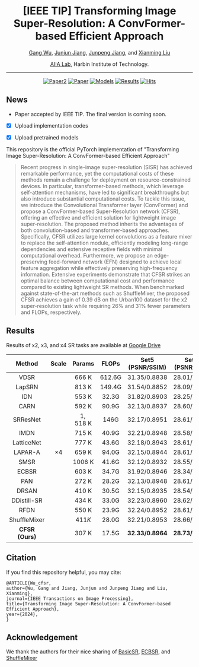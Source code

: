 <div align="center">

# [IEEE TIP] Transforming Image Super-Resolution: A ConvFormer-based Efficient Approach

[Gang Wu](https://scholar.google.com/citations?user=JSqb7QIAAAAJ), [Junjun Jiang](http://homepage.hit.edu.cn/jiangjunjun), [Junpeng Jiang](), and [Xianming Liu](http://homepage.hit.edu.cn/xmliu)

[AIIA Lab](https://aiialabhit.github.io/team/), Harbin Institute of Technology.

---

[![Paper2](https://img.shields.io/badge/Paper-arXiv-red)](https://arxiv.org/abs/2401.05633)
[![Paper](https://img.shields.io/badge/Paper-IEEE%20TIP-blue)](https://github.com/Aitical/CFSR) 
[![Models](https://img.shields.io/badge/Models-Hugging%20Face-gold)](https://huggingface.co/GWu/CFSR)
[![Results](https://img.shields.io/badge/Results-GoogleDrive-brightgreen)](https://drive.google.com/drive/folders/1M55TvlSn1BJVJ4Go5uVkvHFhfwo7Z5ov?usp=sharing)
[![Hits](https://hits.sh/github.com/Aitical/CFSR.svg)](https://hits.sh/github.com/Aitical/CFSR/)

</div>

## News
- Paper accepted by IEEE TIP. The final version is coming soon.
- [x] Upload implementation codes
- [x] Upload pretrained models


This repository is the official PyTorch implementation of "Transforming Image Super-Resolution: A ConvFormer-based Efficient Approach"

>Recent progress in single-image super-resolution (SISR) has achieved remarkable performance, yet the computational costs of these methods remain a challenge for deployment on resource-constrained devices. In particular, transformer-based methods, which leverage self-attention mechanisms, have led to significant breakthroughs but also introduce substantial computational costs. To tackle this issue, we introduce the Convolutional Transformer layer (ConvFormer) and propose a ConvFormer-based Super-Resolution network (CFSR), offering an effective and efficient solution for lightweight image super-resolution. The proposed method inherits the advantages of both convolution-based and transformer-based approaches. Specifically, CFSR utilizes large kernel convolutions as a feature mixer to replace the self-attention module, efficiently modeling long-range dependencies and extensive receptive fields with minimal computational overhead. Furthermore, we propose an edge-preserving feed-forward network (EFN) designed to achieve local feature aggregation while effectively preserving high-frequency information. Extensive experiments demonstrate that CFSR strikes an optimal balance between computational cost and performance compared to existing lightweight SR methods. When benchmarked against state-of-the-art methods such as ShuffleMixer, the proposed CFSR achieves a gain of 0.39 dB on the Urban100 dataset for the x2 super-resolution task while requiring 26\% and 31\% fewer parameters and FLOPs, respectively.


## Results

Results of x2, x3, and x4 SR tasks are available at [Google Drive](https://drive.google.com/drive/folders/1M55TvlSn1BJVJ4Go5uVkvHFhfwo7Z5ov?usp=sharing)
 
|Method | Scale| Params| FLOPs | Set5 (PSNR/SSIM)|Set14 (PSNR/SSIM)|B100 (PSNR/SSIM)|Urban100 (PSNR/SSIM)|Manga109 (PSNR/SSIM)|
| :---: | :---: | :---: | :---: | :---: | :---: | :---: | :---: | :---: |
| VDSR  |  | $666 \mathrm{~K}$ | $612.6 \mathrm{G}$ | $31.35 / 0.8838$ | $28.01 / 0.7674$ | $27.29 / 0.7251$ | $25.18 / 0.7524$ | $28.83 / 0.8870$ |
| LapSRN  |  | $813 \mathrm{~K}$ | $149.4 \mathrm{G}$ | $31.54 / 0.8852$ | $28.09 / 0.7700$ | $27.32 / 0.7275$ | $25.21 / 0.7562$ | $29.09 / 0.8900$ |
| IDN  |  | $553 \mathrm{~K}$ | $32.3 \mathrm{G}$ | $31.82 / 0.8903$ | $28.25 / 0.7730$ | $27.41 / 0.7297$ | $25.41 / 0.7632$ | $29.41 / 0.8942$ |
| CARN  |  | $592 \mathrm{~K}$ | $90.9 \mathrm{G}$ | $32.13 / 0.8937$ | $28.60 / 0.7806$ | $27.58 / 0.7349$ | $26.07 / 0.7837$ | $30.47 / 0.9084$ |
| SRResNet|  | $1,518 \mathrm{~K}$ | $146 \mathrm{G}$ | $32.17 / 0.8951$ | $28.61 / 0.7823$ | $27.59 / 0.7365$ | $26.12 / 0.7871$ | $30.48 / 0.9087$ |
| IMDN |  | $715 \mathrm{~K}$ | $40.9 \mathrm{G}$ | $32.21 / 0.8948$ | $28.58 / 0.7811$ | $27.56 / 0.7353$ | $26.04 / 0.7838$ | $30.45 / 0.9075$ |
| LatticeNet |  | $777 \mathrm{~K}$ | $43.6 \mathrm{G}$ | $32.18 / 0.8943$ | $28.61 / 0.7812$ | $27.57 / 0.7355$ | $26.14 / 0.7844$ | $-/-$ |
| LAPAR-A  | $\times 4$ | $659 \mathrm{~K}$ | $94.0 \mathrm{G}$ | $32.15 / 0.8944$ | $28.61 / 0.7818$ | $27.61 / 0.7366$ | $26.14 / 0.7871$ | $30.42 / 0.9074$ |
| SMSR |  | $1006 \mathrm{~K}$ | $41.6 \mathrm{G}$ | $32.12 / 0.8932$ | $28.55 / 0.7808$ | $27.55 / 0.7351$ | $26.11 / 0.7868$ | $30.54 / 0.9085$ |
| ECBSR|  | $603 \mathrm{~K}$ | $34.7 \mathrm{G}$ | $31.92 / 0.8946$ | $28.34 / 0.7817$ | $27.48 / 0.7393$ | $25.81 / 0.7773$ | $-/-$ |
| PAN |  | $272 \mathrm{~K}$ | $28.2 \mathrm{G}$ | $32.13 / 0.8948$ | $28.61 / 0.7822$ | $27.59 / 0.7363$ | $26.11 / 0.7854$ | $30.51 / 0.9095$ |
| DRSAN |  | $410 \mathrm{~K}$ | $30.5 \mathrm{G}$ | $32.15 / 0.8935$ | $28.54 / 0.7813$ | $27.54 / 0.7364$ | $26.06 / 0.7858$ | $-/-$ |
| DDistill-SR  |  | $434 \mathrm{~K}$ | $33.0 \mathrm{G}$ | $32.23 / 0.8960$ | $28.62 / 0.7823$ | $27.58 / 0.7365$ | $26.20 / 0.7891$ | $30.48 / 0.9090$ |
| RFDN |  | $550 \mathrm{~K}$ | $23.9 \mathrm{G}$ | $32.24 / 0.8952$ | $28.61 / 0.7819$ | $27.57 / 0.7360$ | $26.11 / 0.7858$ | $30.58 / 0.9089$ |
| ShuffleMixer |  | $411 K$ | $28.0 \mathrm{G}$ | $32.21 / 0.8953$ | $28.66 / 0.7827$ | $27.61 / 0.7366$ | $26.08 / 0.7835$ | $30.65 / 0.9093$|
| **CFSR (Ours)** |  | $307 \mathrm{~K}$ | $17.5 \mathrm{G}$ |**$32.33/0.8964$**| **$28.73 / 0.7842$**| $27.63 / 0.7381$ | $26.21/0.7897$ | $30.72 / 0.9111$ |

## Citation
If you find this repository helpful, you may cite:
```
@ARTICLE{Wu_cfsr,
author={Wu, Gang and Jiang, Junjun and Junpeng Jiang and Liu, Xianming},
journal={IEEE Transactions on Image Processing}, 
title={Transforming Image Super-Resolution: A ConvFormer-based Efficient Approach}, 
year={2024},
}
```


## Acknowledgement

We thank the authors for their nice sharing of [BasicSR](https://github.com/XPixelGroup/BasicSR), [ECBSR](https://github.com/xindongzhang/ECBSR), and [ShuffleMixer](https://github.com/sunny2109/ShuffleMixer)




